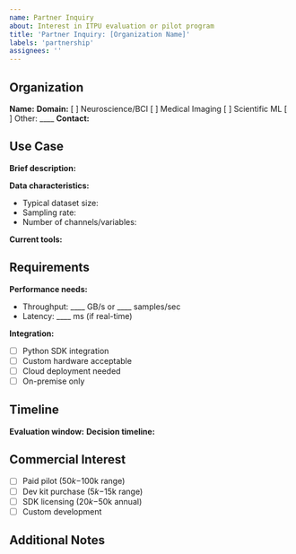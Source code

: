 ```yaml
---
name: Partner Inquiry
about: Interest in ITPU evaluation or pilot program
title: 'Partner Inquiry: [Organization Name]'
labels: 'partnership'
assignees: ''
---
```


## Organization
**Name:** 
**Domain:** [ ] Neuroscience/BCI [ ] Medical Imaging [ ] Scientific ML [ ] Other: ____
**Contact:** 

## Use Case
**Brief description:**

**Data characteristics:**
- Typical dataset size: 
- Sampling rate: 
- Number of channels/variables: 

**Current tools:** 

## Requirements
**Performance needs:**
- Throughput: ____ GB/s or ____ samples/sec
- Latency: ____ ms (if real-time)

**Integration:**
- [ ] Python SDK integration
- [ ] Custom hardware acceptable  
- [ ] Cloud deployment needed
- [ ] On-premise only

## Timeline
**Evaluation window:** 
**Decision timeline:** 

## Commercial Interest
- [ ] Paid pilot ($50k-$100k range)
- [ ] Dev kit purchase ($5k-$15k range) 
- [ ] SDK licensing ($20k-$50k annual)
- [ ] Custom development

## Additional Notes
